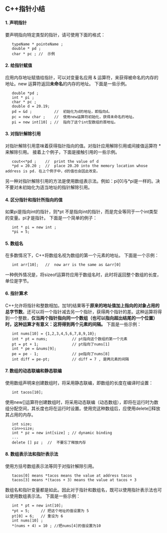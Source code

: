 ## C++指针小结

#### 1. 声明指针
   要声明指向特定类型的指针，请可使用下面的格式：
   ```
      typeName * pointeName ; 
      double * pd ; 
      char * pc ; //  示例 
   ```
   
#### 2. 给指针赋值
   应用内存地址赋值给指针，可以对变量名应用 & 运算符，来获得被命名的内存的地址。new 运算符返回**未命名**的内存的地址。
   下面是一些示例。
   ```
      double *pd ;
      int * pi ; 
      char * pc ;
      double d = 20.19;
      pd = &d ;          //  初始化为d的地址，即指向d。
      pc = new char ;    //  使用new运算符初始化，获得未命名的地址。
      pi = new int[10] ; //  指向了这个int型数组的首地址。
   ```
   
#### 3. 对指针解除引用
   对指针解除引用意味着获得指针指向的值。对指针应用解除引用或间接值运算符 * 来解除引用。
   接着上个例子，下面是接触引用的一些示例。
   ```
      cout<<*pd ;    //  print the value of d 
      *pd = 20.20 ;  //  place 20.20 into the memory location whose address is pd. 在上个例子中，d的值也会因此改变。
   ```
   另一种对指针解除引用的方法是使用数组表示法。例如：pi\[0]与\*pi是一样的。决不要对未初始化为适当地址的指针解除引用。
   
#### 4. 区分指针和指针所指向的值
   如果pi是指向int的指针，则\*pt 不是指向int的指针，而是完全等同于一个int类型的变量。pi才是指针。
   下面是一个简单的例子：
   ```
      int * pi = new int ;
      *pi = 5;
   ```
   
#### 5. 数组名
   在多数情况下，C++将数组名视为数组的第一个元素的地址。
   下面是一个示例：
   ```
      int arr[10];   //  now arr is the same as &arr[0]
   ```
   一种例外情况是，将sizeof运算符应用于数组名时，此时将返回整个数组的长度，单位是字节。
   
#### 6. 指针算术
   C++允许将指针和整数相加。加1的结果等于**原来的地址值加上指向的对象占用的总字节数**。还可以将一个指针减去另一个指针，获得两个指针的差。这种运算将得到一个整数，**仅当两个指针指向同一个数组（也可以指向超出结尾的一个位置）时，这种运算才有意义：这将得到两个元素的间隔。**
   下面是一些示例：
   ```
      int nums[10] = {1,2,3,4,5,6,7,8,9,10};
      int * pt = nums;           // pt指向这个数组的第一个元素
      pt = pt + 1;               // pt指向了nums[1]
      int * pe = &nums[9];       
      pe = pe - 1;               // pe指向了nums[8]
      int diff = pe-pt;          // diff = 7 , 是两元素的间隔
   ```
   
#### 7. 数组的动态联编和静态联编
   使用数组声明来创建数组时，将采用静态联编，即数组的长度在编译时设置：
   ```
      int tacos[10];
   ```
   使用new\[]运算符创建数组时，将采用动态联编（动态数组），即将在运行时为数组分配空间，其长度也将在运行时设置。使用完这种数组后，应使用delete\[]释放其占用的内存。
   ```
      int size;
      cin>>size;
      int * pz = new int[size] ; // dynamic binding 
      ...
      delete [] pz ;  //  不要忘了释放内存
   ```
   
#### 8. 数组表示法和指针表示法
   使用方括号数组表示法等同于对指针解除引用。
   ```
      tacos[0] means *tacos means the value at address tacos 
      tacos[3] means *(tacos + 3) means the value at tacos + 3
   ```
   数组名和指针变量都是如此。因此对于指针和数组名，既可以使用指针表示法也可以使用数组表示法。
   下面是一些示例：
   ```
      int * pt = new int[10];
      *pt = 5;     // 把这个地址的值设置为 5
      pt[0] = 6;   // 重设为 6 
      int nums[10] ;
      *(nums + 4) = 10 ; //把nums[4]的值设置为10
   ```
   

